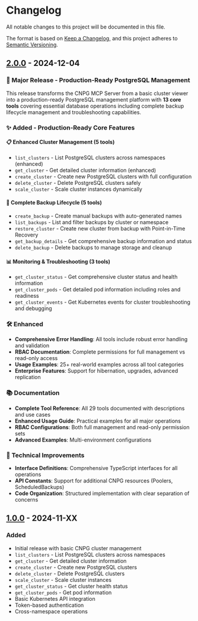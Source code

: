 # Changelog

All notable changes to this project will be documented in this file.

The format is based on [Keep a Changelog](https://keepachangelog.com/en/1.0.0/),
and this project adheres to [Semantic Versioning](https://semver.org/spec/v2.0.0.html).

## [2.0.0] - 2024-12-04

### 🚀 Major Release - Production-Ready PostgreSQL Management

This release transforms the CNPG MCP Server from a basic cluster viewer into a production-ready PostgreSQL management platform with **13 core tools** covering essential database operations including complete backup lifecycle management and troubleshooting capabilities.

### ✨ Added - Production-Ready Core Features

#### 📋 **Enhanced Cluster Management (5 tools)**
- `list_clusters` - List PostgreSQL clusters across namespaces (enhanced)
- `get_cluster` - Get detailed cluster information (enhanced)
- `create_cluster` - Create new PostgreSQL clusters with full configuration
- `delete_cluster` - Delete PostgreSQL clusters safely
- `scale_cluster` - Scale cluster instances dynamically

#### 🔄 **Complete Backup Lifecycle (5 tools)**
- `create_backup` - Create manual backups with auto-generated names
- `list_backups` - List and filter backups by cluster or namespace
- `restore_cluster` - Create new cluster from backup with Point-in-Time Recovery
- `get_backup_details` - Get comprehensive backup information and status
- `delete_backup` - Delete backups to manage storage and cleanup

#### 📊 **Monitoring & Troubleshooting (3 tools)**
- `get_cluster_status` - Get comprehensive cluster status and health information
- `get_cluster_pods` - Get detailed pod information including roles and readiness
- `get_cluster_events` - Get Kubernetes events for cluster troubleshooting and debugging

### 🛠 **Enhanced**
- **Comprehensive Error Handling**: All tools include robust error handling and validation
- **RBAC Documentation**: Complete permissions for full management vs read-only access
- **Usage Examples**: 25+ real-world examples across all tool categories
- **Enterprise Features**: Support for hibernation, upgrades, advanced replication

### 📚 **Documentation**
- **Complete Tool Reference**: All 29 tools documented with descriptions and use cases
- **Enhanced Usage Guide**: Practical examples for all major operations
- **RBAC Configurations**: Both full management and read-only permission sets
- **Advanced Examples**: Multi-environment configurations

### 🔧 **Technical Improvements**
- **Interface Definitions**: Comprehensive TypeScript interfaces for all operations
- **API Constants**: Support for additional CNPG resources (Poolers, ScheduledBackups)
- **Code Organization**: Structured implementation with clear separation of concerns

## [1.0.0] - 2024-11-XX

### Added
- Initial release with basic CNPG cluster management
- `list_clusters` - List PostgreSQL clusters across namespaces
- `get_cluster` - Get detailed cluster information
- `create_cluster` - Create new PostgreSQL clusters
- `delete_cluster` - Delete PostgreSQL clusters
- `scale_cluster` - Scale cluster instances
- `get_cluster_status` - Get cluster health status
- `get_cluster_pods` - Get pod information
- Basic Kubernetes API integration
- Token-based authentication
- Cross-namespace operations

[2.0.0]: https://github.com/cuspofaries/cnpg-axians-mcp-server/compare/v1.0.0...v2.0.0
[1.0.0]: https://github.com/cuspofaries/cnpg-axians-mcp-server/releases/tag/v1.0.0